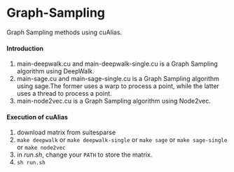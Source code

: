 # Graph-Sampling
Graph Sampling methods using cuAlias.
#### Introduction
1. main-deepwalk.cu and main-deepwalk-single.cu is a Graph Sampling algorithm using DeepWalk.
2. main-sage.cu and main-sage-single.cu is a Graph Sampling algorithm using sage.The former uses a warp to process a point, while the latter uses a thread to process a point.
3. main-node2vec.cu is a Graph Sampling algorithm using Node2vec.

#### Execution of cuAlias
1. download matrix from suitesparse
2. `make deepwalk` or `make deepwalk-single` or `make sage` or `make sage-single` or `make node2vec`
3. in $run.sh$, change your `PATH` to store the matrix.
4. `sh run.sh`
